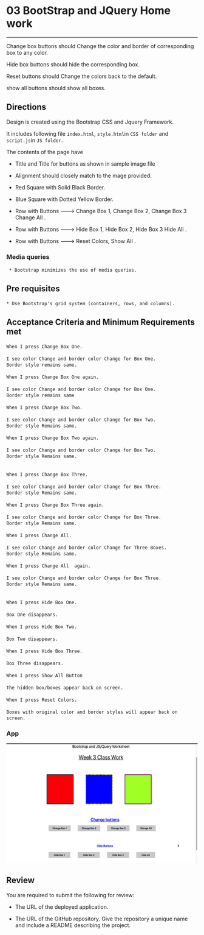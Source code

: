 # 03 BootStrap and JQuery Home work
------------------------------------------------------------------------------------------------
Change box buttons should Change the color and border of corresponding box to any color.

Hide box buttons should hide the corresponding box.

Reset buttons should Change the colors back to the default.

show all buttons should show all boxes.

## Directions

 Design is created using the Bootstrap CSS and Jquery Framework. 

It includes following file `index.html`, `style.html`in `CSS folder` and `script.js`in `JS folder`.

The contents of the page have 

   * Title and Title for buttons as shown in sample image file 

   * Alignment should closely match to the mage provided.

   * Red Square with Solid Black Border.

   * Blue Square with Dotted Yellow Border.

   * Row with Buttons ---> Change Box 1, Change Box 2, Change Box 3 Change All .

   * Row with Buttons ---> Hide Box 1, Hide Box 2, Hide Box 3 Hide All .

   * Row with Buttons ---> Reset Colors, Show All .

   

###  Media queries

     * Bootstrap minimizes the use of media queries.

### 

## Pre requisites 
    * Use Bootstrap's grid system (containers, rows, and columns).


## Acceptance Criteria and Minimum Requirements met

```
When I press Change Box One.

I see color Change and border color Change for Box One. 
Border style remains same.

When I press Change Box One again.

I see color Change and border color Change for Box One. 
Border style remains same

When I press Change Box Two.

I see color Change and border color Change for Box Two.
Border style Remains same.

When I press Change Box Two again.

I see color Change and border color Change for Box Two.
Border style Remains same.


When I press Change Box Three.

I see color Change and border color Change for Box Three.
Border style Remains same.

When I press Change Box Three again.

I see color Change and border color Change for Box Three.
Border style Remains same.

When I press Change All.

I see color Change and border color Change for Three Boxes.
Border style Remains same.

When I press Change All  again.

I see color Change and border color Change for Box Three.
Border style Remains same.


When I press Hide Box One.

Box One disappears.

When I press Hide Box Two.

Box Two disappears.

When I press Hide Box Three.

Box Three disappears.

When I press Show All Button

The hidden box/boxes appear back on screen. 

When I press Reset Colors.

Boxes with original color and border styles will appear back on screen.
```
### App
![Color Change boxes](./colorchange_jQ.gif)

## Review

You are required to submit the following for review:

* The URL of the deployed application.

* The URL of the GitHub repository. Give the repository a unique name and include a README describing the project.





